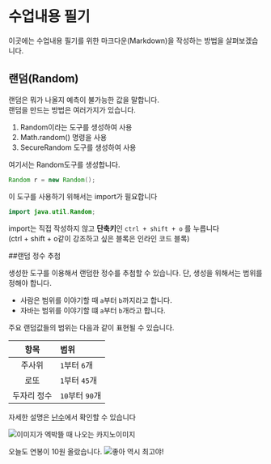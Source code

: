 # 수업내용 필기

이곳에는 수업내용 필기를 위한 마크다운(Markdown)을 작성하는 방법을 살펴보겠습니다.

## 랜덤(Random)

랜덤은 뭐가 나올지 예측이 불가능한 값을 말합니다.  
랜덤을 만드는 방법은 여러가지가 있습니다.

1. Random이라는 도구를 생성하여 사용
2. Math.random() 명령을 사용
3. SecureRandom 도구를 생성하여 사용

여기서는 Random도구를 생성합니다.  

```java
Random r = new Random();
```

이 도구를 사용하기 위해서는 import가 필요합니다

```java
import java.util.Random;
```

import는 직접 작성하지 않고 **단축키**인 `ctrl + shift + o` 를 누릅니다  
(ctrl + shift + o같이 강조하고 싶은 블록은 인라인 코드 블록)

##랜덤 정수  추첨

생성한 도구를 이용해서 랜덤한 정수를 추첨할 수 있습니다.
단, 생성을 위해서는 범위를 정해야 합니다.

- 사람은 범위를 이야기할 때 `a`부터 `b`까지라고 합니다.
- 자바는 범위를 이야기할 떄 `a`부터 `b`개라고 합니다.

주요 랜덤값들의 범위는 다음과 같이 표현될 수 있습니다.

|항목|범위|
|:---:|:---|
|주사위|`1`부터 `6`개|
|로또|`1`부터 `45`개|
|두자리 정수|`10`부터 `90`개|  

자세한 설명은 [난수](https://ko.wikipedia.org/wiki/%EB%82%9C%EC%88%98)에서 확인할 수 있습니다  

![이미지가 엑박뜰 때 나오는 카지노이미지](https://img.freepik.com/free-vector/realistic-casino-gambling-illustration_52683-99917.jpg?size=626&ext=jpg&ga=GA1.1.1292351815.1710028800&semt=ais)


오늘도 연봉이 10원 올랐습니다.
![좋아 역시 최고야!](./.gif)
